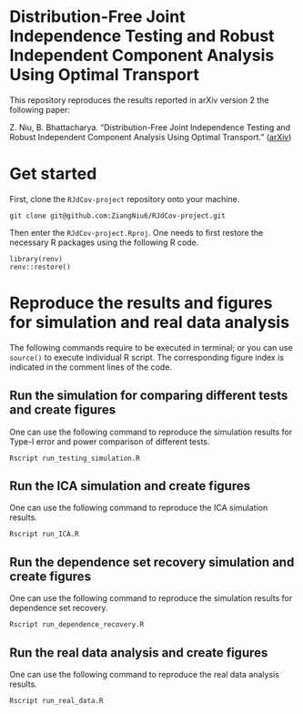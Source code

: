 
# Distribution-Free Joint Independence Testing and Robust Independent Component Analysis Using Optimal Transport

This repository reproduces the results reported in arXiv version 2 the
following paper:

Z. Niu, B. Bhattacharya. “Distribution-Free Joint Independence Testing
and Robust Independent Component Analysis Using Optimal Transport.”
([arXiv](https://arxiv.org/pdf/2211.15639))

# Get started

First, clone the `RJdCov-project` repository onto your machine.

    git clone git@github.com:ZiangNiu6/RJdCov-project.git

Then enter the `RJdCov-project.Rproj`. One needs to first restore the
necessary R packages using the following R code.

    library(renv)
    renv::restore()

# Reproduce the results and figures for simulation and real data analysis

The following commands require to be executed in terminal; or you can
use `source()` to execute individual R script. The corresponding figure
index is indicated in the comment lines of the code.

## Run the simulation for comparing different tests and create figures

One can use the following command to reproduce the simulation results
for Type-I error and power comparison of different tests.

    Rscript run_testing_simulation.R

## Run the ICA simulation and create figures

One can use the following command to reproduce the ICA simulation
results.

    Rscript run_ICA.R

## Run the dependence set recovery simulation and create figures

One can use the following command to reproduce the simulation results
for dependence set recovery.

    Rscript run_dependence_recovery.R

## Run the real data analysis and create figures

One can use the following command to reproduce the real data analysis
results.

    Rscript run_real_data.R
